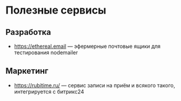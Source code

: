 # Полезные сервисы

## Разработка

* https://ethereal.email — эфермерные почтовые ящики для тестирования nodemailer

## Маркетинг

* https://rubitime.ru/ — сервис записи на приём и всякого такого, интегрируется с битрикс24
